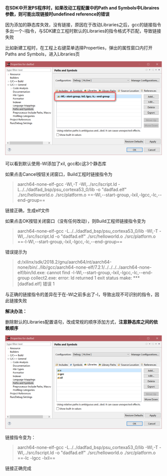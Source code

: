 **在SDK中开发PS程序时，如果改动工程配置中的Path and Symbols中Libraires参数，则可能出现链接时undefined reference的错误**

因为添加的静态库失效，没有链接，原因在于改动Libraries之后，gcc的链接指令多出一个-l指令，与SDK建立工程时默认的Libraries的指令格式不匹配，导致链接失败

比如新建工程时，在工程上右键菜单选择Properties，弹出的属性窗口内打开Paths and Symbols，进入Libraries页

![1552358450741](assets/1552358450741.png)

可以看到默认使用-Wl添加了xil, gcc和c这3个静态库

如果点击Cancel按钮关闭窗口，Build工程时链接指令为

>   aarch64-none-elf-gcc -Wl,-T -Wl,../src/lscript.ld -L../../dadfad_bsp/psu_cortexa53_0/lib -o "dadfad.elf"  ./src/helloworld.o ./src/platform.o   ==-Wl,--start-group,-lxil,-lgcc,-lc,--end-group==

链接正确，生成elf文件

如果点击OK按钮关闭窗口（没有任何改动），则Build工程师链接指令变为

>aarch64-none-elf-gcc -L../../dadfad_bsp/psu_cortexa53_0/lib -Wl,-T -Wl,../src/lscript.ld -o "dadfad.elf"  ./src/helloworld.o ./src/platform.o   ==-l-Wl,--start-group,-lxil,-lgcc,-lc,--end-group==

错误提示为

>d:/xilinx/sdk/2018.2/gnu/aarch64/nt/aarch64-none/bin/../lib/gcc/aarch64-none-elf/7.2.1/../../../../aarch64-none-elf/bin/ld.exe: cannot find -l-Wl,--start-group,-lxil,-lgcc,-lc,--end-group
>collect2.exe: error: ld returned 1 exit status
>make: *** [dadfad.elf] 错误 1

与正确的链接指令的差异在于在-Wl之前多出了-l，导致出现不可识别的指令，因此链接失败

**解决办法：**

删除默认的Libraries配置语句，改成常规的顺序添加方式，**注意静态库之间的依赖顺序**

![1552358875923](assets/1552358875923.png)

链接指令变为：

>   aarch64-none-elf-gcc -L../../dadfad_bsp/psu_cortexa53_0/lib -Wl,-T -Wl,../src/lscript.ld -o "dadfad.elf"  ./src/helloworld.o ./src/platform.o   ==-lc -lgcc -lxil==

链接正确完成